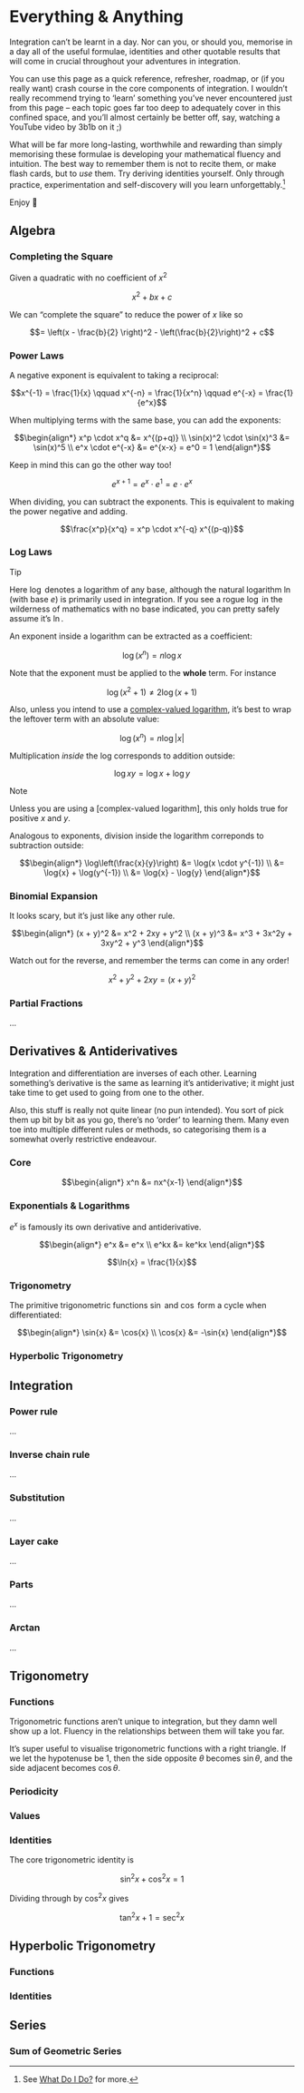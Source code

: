 # Everything & Anything
<!-- #SQUARK live! feat! dev!
| dest = guides/integrals/everything-anything
| capt = The prime integrator’s standard arsenal
| index = guides / integrals
| date = 2025 January 28
-->

Integration can’t be learnt in a day. Nor can you, or should you, memorise in a day all of the useful formulae, identities and other quotable results that will come in crucial throughout your adventures in integration.

You can use this page as a quick reference, refresher, roadmap, or (if you really want) crash course in the core components of integration. I wouldn’t really recommend trying to ‘learn’ something you’ve never encountered just from this page – each topic goes far too deep to adequately cover in this confined space, and you’ll almost certainly be better off, say, watching a YouTube video by 3b1b on it ;)

What will be far more long-lasting, worthwhile and rewarding than simply memorising these formulae is developing your mathematical fluency and intuition. The best way to remember them is not to recite them, or make flash cards, but to *use* them. Try deriving identities yourself. Only through practice, experimentation and self-discovery will you learn unforgettably.[^learn]

[^learn]: See [What Do I Do?](what.md) for more.

Enjoy 🥕


## Algebra

### Completing the Square
Given a quadratic with no coefficient of $x^2$

```math
x^2 + bx + c
```

We can “complete the square” to reduce the power of $x$ like so

```math
= \left(x - \frac{b}{2} \right)^2 - \left(\frac{b}{2}\right)^2 + c
```

### Power Laws
A negative exponent is equivalent to taking a reciprocal:

```math
x^{-1} = \frac{1}{x}
  \qquad x^{-n} = \frac{1}{x^n}
  \qquad e^{-x} = \frac{1}{e^x}
```

When multiplying terms with the same base, you can add the exponents:

```math
\begin{align*}
  x^p \cdot x^q &= x^{(p+q)}
  \\ \sin(x)^2 \cdot \sin(x)^3 &= \sin(x)^5
  \\ e^x \cdot e^{-x} &= e^{x-x} = e^0 = 1
\end{align*}
```

Keep in mind this can go the other way too!

```math
e^{x+1} = e^x \cdot e^1 = e \cdot e^x
```

When dividing, you can subtract the exponents. This is equivalent to making the power negative and adding.

```math
\frac{x^p}{x^q} = x^p \cdot x^{-q} x^{(p-q)}
```

### Log Laws
> [!Tip]
> Here $\log$ denotes a logarithm of any base, although the natural logarithm $\ln$ (with base $e$) is primarily used in integration. If you see a rogue $\log$ in the wilderness of mathematics with no base indicated, you can pretty safely assume it’s $\ln$.

An exponent inside a logarithm can be extracted as a coefficient:

```math
\log(x^n) = n \log{x}
```

Note that the exponent must be applied to the **whole** term. For instance

```math
\log(x^2 + 1) \neq 2 \log(x + 1)
```

Also, unless you intend to use a [complex-valued logarithm](...), it’s best to wrap the leftover term with an absolute value:

```math
\log(x^n) = n \log{|x|}
```

Multiplication *inside* the log corresponds to addition outside:

```math
\log{xy} = \log{x} + \log{y}
```

> [!Note]
> Unless you are using a [complex-valued logarithm], this only holds true for positive $x$ and $y$.

Analogous to exponents, division inside the logarithm correponds to subtraction outside:

```math
\begin{align*}
  \log\left(\frac{x}{y}\right) &= \log(x \cdot y^{-1})
  \\ &= \log{x} + \log(y^{-1})
  \\ &= \log{x} - \log{y}
\end{align*}
```

### Binomial Expansion
It looks scary, but it’s just like any other rule.

```math
\begin{align*}
  (x + y)^2 &= x^2 + 2xy + y^2
  \\ (x + y)^3 &= x^3 + 3x^2y + 3xy^2 + y^3
\end{align*}
```

Watch out for the reverse, and remember the terms can come in any order!

```math
x^2 + y^2 + 2xy = (x + y)^2
```

### Partial Fractions
...


## Derivatives & Antiderivatives

Integration and differentiation are inverses of each other. Learning something’s derivative is the same as learning it’s antiderivative; it might just take time to get used to going from one to the other.

Also, this stuff is really not quite linear (no pun intended). You sort of pick them up bit by bit as you go, there’s no ‘order’ to learning them. Many even toe into multiple different rules or methods, so categorising them is a somewhat overly restrictive endeavour.

### Core
```math
\begin{align*}
  x^n &= nx^{x-1}
\end{align*}
```

### Exponentials & Logarithms
$e^x$ is famously its own derivative and antiderivative.

```math
\begin{align*}
  e^x &= e^x
  \\ e^kx &= ke^kx
\end{align*}
```

```math
\ln{x} = \frac{1}{x}
```

### Trigonometry
The primitive trigonometric functions $\sin$ and $\cos$ form a cycle when differentiated:

```math
\begin{align*}
  \sin{x} &= \cos{x}
  \\ \cos{x} &= -\sin{x}
\end{align*}
```

### Hyperbolic Trigonometry


## Integration

### Power rule
...

### Inverse chain rule
...

### Substitution
...

### Layer cake
...

### Parts
...

### Arctan
...


## Trigonometry

### Functions
Trigonometric functions aren’t unique to integration, but they damn well show up a lot. Fluency in the relationships between them will take you far.

It’s super useful to visualise trigonometric functions with a right triangle. If we let the hypotenuse be $1$, then the side opposite $\theta$ becomes $\sin{\theta}$, and the side adjacent becomes $\cos{\theta}$.
<!-- TODO -->

### Periodicity

### Values

### Identities
The core trigonometric identity is

```math
\sin^2{x} + \cos^2{x} = 1
```

Dividing through by $\cos^2{x}$ gives

```math
\tan^2{x} + 1 = \sec^2{x}
```


## Hyperbolic Trigonometry

### Functions

### Identities


## Series

### Sum of Geometric Series
